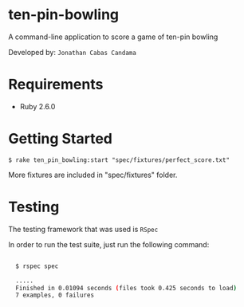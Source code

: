 ten-pin-bowling
===================
A command-line application to score a game of  ten-pin bowling

Developed by: `Jonathan Cabas Candama`

# Requirements

* Ruby 2.6.0

# Getting Started

``
  $ rake ten_pin_bowling:start "spec/fixtures/perfect_score.txt"
``

More fixtures are included in "spec/fixtures" folder.

# Testing

The testing framework that was used is `RSpec`

In order to run the test suite, just run the following command:

```sh

  $ rspec spec

  .....
  Finished in 0.01094 seconds (files took 0.425 seconds to load)
  7 examples, 0 failures
```
